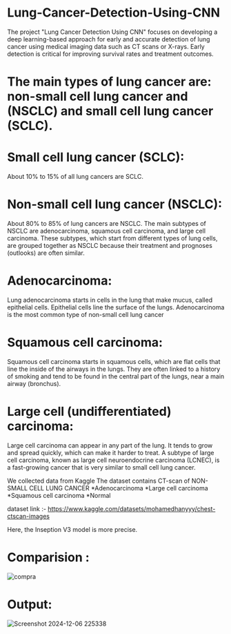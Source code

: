 # Lung-Cancer-Detection-Using-CNN
The project "Lung Cancer Detection Using CNN" focuses on developing a deep learning-based approach for early and accurate detection of lung cancer using medical imaging data such as CT scans or X-rays. Early detection is critical for improving survival rates and treatment outcomes.


# The main types of lung cancer are: non-small cell lung cancer and (NSCLC) and small cell lung cancer (SCLC).

# Small cell lung cancer (SCLC):
About 10% to 15% of all lung cancers are SCLC.

# Non-small cell lung cancer (NSCLC):
About 80% to 85% of lung cancers are NSCLC. The main subtypes of NSCLC are adenocarcinoma, squamous cell carcinoma, and large cell carcinoma. These subtypes, which start from different types of lung cells, are grouped together as NSCLC because their treatment and prognoses (outlooks) are often similar.
# Adenocarcinoma: 
Lung adenocarcinoma starts in  cells in the lung that make mucus, called epithelial cells. Epithelial cells line the surface of the lungs. Adenocarcinoma is the most common type of non-small cell lung cancer
# Squamous cell carcinoma:
Squamous cell carcinoma starts in squamous cells, which are flat cells that line the inside of the airways in the lungs. They are often linked to a history of smoking and tend to be found in the central part of the lungs, near a main airway (bronchus).
# Large cell (undifferentiated) carcinoma:
Large cell carcinoma can appear in any part of the lung. It tends to grow and spread quickly, which can make it harder to treat. A subtype of large cell carcinoma, known as large cell neuroendocrine carcinoma (LCNEC), is a fast-growing cancer that is very similar to small cell lung cancer.

We collected data from Kaggle The dataset contains  CT-scan of NON-SMALL CELL LUNG CANCER
*Adenocarcinoma
*Large cell carcinoma
*Squamous cell carcinoma
*Normal

dataset link :- https://www.kaggle.com/datasets/mohamedhanyyy/chest-ctscan-images

Here, the Inseption V3 model is more precise.

# Comparision :

![compra](https://github.com/user-attachments/assets/8e438bf9-ea67-4970-aaf7-4111560f01ec)

# Output:


![Screenshot 2024-12-06 225338](https://github.com/user-attachments/assets/aacc5d8a-09a8-4f0d-a6ec-d8c22178b1c8)
